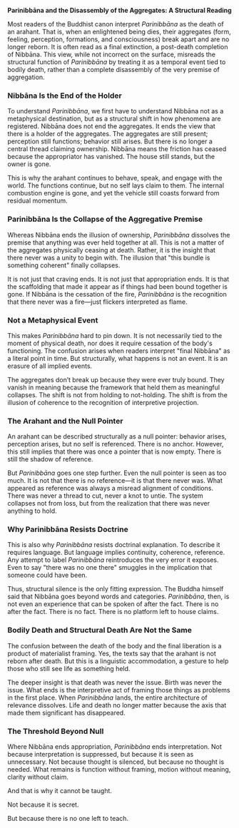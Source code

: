 **Parinibbāna and the Disassembly of the Aggregates: A Structural Reading**

Most readers of the Buddhist canon interpret *Parinibbāna* as the death of an arahant. That is, when an enlightened being dies, their aggregates (form, feeling, perception, formations, and consciousness) break apart and are no longer reborn. It is often read as a final extinction, a post-death completion of Nibbāna. This view, while not incorrect on the surface, misreads the structural function of *Parinibbāna* by treating it as a temporal event tied to bodily death, rather than a complete disassembly of the very premise of aggregation.

### Nibbāna Is the End of the Holder

To understand *Parinibbāna*, we first have to understand Nibbāna not as a metaphysical destination, but as a structural shift in how phenomena are registered. Nibbāna does not end the aggregates. It ends the view that there is a holder of the aggregates. The aggregates are still present; perception still functions; behavior still arises. But there is no longer a central thread claiming ownership. Nibbāna means the friction has ceased because the appropriator has vanished. The house still stands, but the owner is gone.

This is why the arahant continues to behave, speak, and engage with the world. The functions continue, but no self lays claim to them. The internal combustion engine is gone, and yet the vehicle still coasts forward from residual momentum.

### Parinibbāna Is the Collapse of the Aggregative Premise

Whereas Nibbāna ends the illusion of ownership, *Parinibbāna* dissolves the premise that anything was ever held together at all. This is not a matter of the aggregates physically ceasing at death. Rather, it is the insight that there never was a unity to begin with. The illusion that "this bundle is something coherent" finally collapses.

It is not just that craving ends. It is not just that appropriation ends. It is that the scaffolding that made it appear as if things had been bound together is gone. If Nibbāna is the cessation of the fire, *Parinibbāna* is the recognition that there never was a fire—just flickers interpreted as flame.

### Not a Metaphysical Event

This makes *Parinibbāna* hard to pin down. It is not necessarily tied to the moment of physical death, nor does it require cessation of the body's functioning. The confusion arises when readers interpret "final Nibbāna" as a literal point in time. But structurally, what happens is not an event. It is an erasure of all implied events.

The aggregates don’t break up because they were ever truly bound. They vanish in meaning because the framework that held them as meaningful collapses. The shift is not from holding to not-holding. The shift is from the illusion of coherence to the recognition of interpretive projection.

### The Arahant and the Null Pointer

An arahant can be described structurally as a null pointer: behavior arises, perception arises, but no self is referenced. There is no anchor. However, this still implies that there was once a pointer that is now empty. There is still the shadow of reference.

But *Parinibbāna* goes one step further. Even the null pointer is seen as too much. It is not that there is no reference—it is that there never was. What appeared as reference was always a misread alignment of conditions. There was never a thread to cut, never a knot to untie. The system collapses not from loss, but from the realization that there was never anything to hold.

### Why Parinibbāna Resists Doctrine

This is also why *Parinibbāna* resists doctrinal explanation. To describe it requires language. But language implies continuity, coherence, reference. Any attempt to label *Parinibbāna* reintroduces the very error it exposes. Even to say "there was no one there" smuggles in the implication that someone could have been.

Thus, structural silence is the only fitting expression. The Buddha himself said that Nibbāna goes beyond words and categories. *Parinibbāna*, then, is not even an experience that can be spoken of after the fact. There is no after the fact. There is no fact. There is no platform left to house claims.

### Bodily Death and Structural Death Are Not the Same

The confusion between the death of the body and the final liberation is a product of materialist framing. Yes, the texts say that the arahant is not reborn after death. But this is a linguistic accommodation, a gesture to help those who still see life as something held.

The deeper insight is that death was never the issue. Birth was never the issue. What ends is the interpretive act of framing those things as problems in the first place. When *Parinibbāna* lands, the entire architecture of relevance dissolves. Life and death no longer matter because the axis that made them significant has disappeared.

### The Threshold Beyond Null

Where Nibbāna ends appropriation, *Parinibbāna* ends interpretation. Not because interpretation is suppressed, but because it is seen as unnecessary. Not because thought is silenced, but because no thought is needed. What remains is function without framing, motion without meaning, clarity without claim.

And that is why it cannot be taught.

Not because it is secret.

But because there is no one left to teach.


